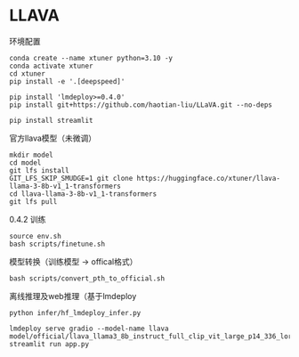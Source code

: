 # LLAVA

环境配置
```
conda create --name xtuner python=3.10 -y
conda activate xtuner
cd xtuner
pip install -e '.[deepspeed]'

pip install 'lmdeploy>=0.4.0'
pip install git+https://github.com/haotian-liu/LLaVA.git --no-deps

pip install streamlit
```

官方llava模型（未微调）
```
mkdir model
cd model
git lfs install
GIT_LFS_SKIP_SMUDGE=1 git clone https://huggingface.co/xtuner/llava-llama-3-8b-v1_1-transformers
cd llava-llama-3-8b-v1_1-transformers
git lfs pull
```


0.4.2
训练
```
source env.sh
bash scripts/finetune.sh
```

模型转换（训练模型 -> offical格式）
```
bash scripts/convert_pth_to_official.sh
```



离线推理及web推理（基于lmdeploy
```
python infer/hf_lmdeploy_infer.py

lmdeploy serve gradio --model-name llava model/official/llava_llama3_8b_instruct_full_clip_vit_large_p14_336_lora_e4_gpu8_finetune
streamlit run app.py
```
